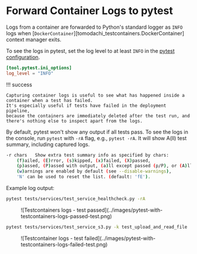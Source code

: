 # Forward Container Logs to pytest

Logs from a container are forwarded to Python's standard logger as `INFO` logs when
[`DockerContainer`][tomodachi_testcontainers.DockerContainer] context manager exits.

To see the logs in pytest, set the log level to at least `INFO` in the [pytest configuration](https://docs.pytest.org/en/7.1.x/how-to/logging.html).

```toml
[tool.pytest.ini_options]
log_level = "INFO"
```

!!! success

    Capturing container logs is useful to see what has happened inside a container when a test has failed.
    It's especially useful if tests have failed in the deployment pipeline,
    because the containers are immediately deleted after the test run, and there's nothing else to inspect apart from the logs.

By default, pytest won't show any output if all tests pass.
To see the logs in the console, run `pytest` with `-rA` flag, e.g., `pytest -rA`.
It will show A(ll) test summary, including captured logs.

```sh
-r chars   Show extra test summary info as specified by chars:
    (f)ailed, (E)rror, (s)kipped, (x)failed, (X)passed,
    (p)assed, (P)assed with output, (a)ll except passed (p/P), or (A)ll.
    (w)arnings are enabled by default (see --disable-warnings),
    'N' can be used to reset the list. (default: 'fE').
```

Example log output:

```sh
pytest tests/services/test_service_healthcheck.py -rA
```

<figure markdown>
  ![Testcontainers logs - test passed](../images/pytest-with-testcontainers-logs-passed-test.png)
</figure>

```sh
pytest tests/services/test_service_s3.py -k test_upload_and_read_file
```

<figure markdown>
  ![Testcontainer logs - test failed](../images/pytest-with-testcontainers-logs-failed-test.png)
</figure>
